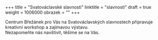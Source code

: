 +++
title = "Svatováclavské slavnosti"
linktitle = "slavnosti"
draft = true
weight = 1006000
obrazek = ""
+++

Centrum Břežánek pro Vás na Svatováclavských slavnostech připravuje kreativní workshop a zajímavou výstavu.   
Nezapomeňte nás navštívit, těšíme se na Vás.
